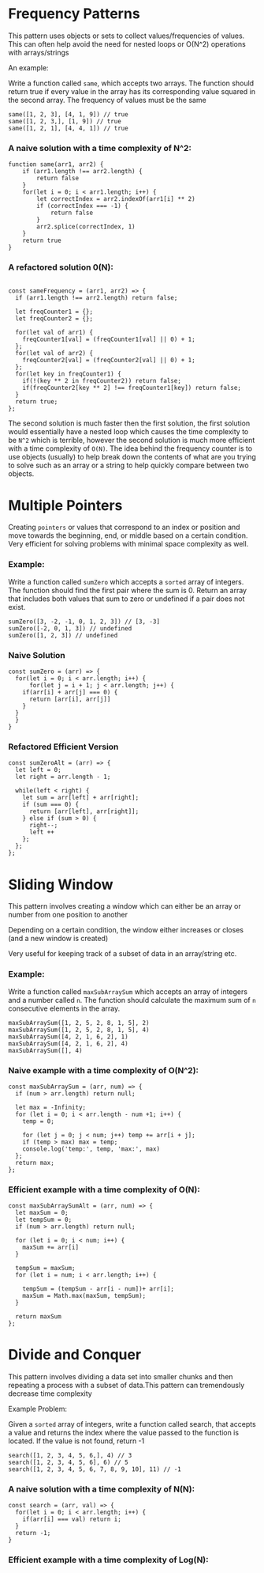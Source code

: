 # Frequency Patterns

This pattern uses objects or sets to collect values/frequencies of values. This can often help avoid the need for nested loops or O(N^2) operations with arrays/strings

An example:

Write a function called `same`, which accepts two arrays. The function should return true if every value in the array has its corresponding value squared in the second array. The frequency of values must be the same

```
same([1, 2, 3], [4, 1, 9]) // true
same([1, 2, 3,], [1, 9]) // true
same([1, 2, 1], [4, 4, 1]) // true
```

### A naive solution with a time complexity of N^2:

```
function same(arr1, arr2) {
    if (arr1.length !== arr2.length) {
        return false
    }
    for(let i = 0; i < arr1.length; i++) {
        let correctIndex = arr2.indexOf(arr1[i] ** 2)
        if (correctIndex === -1) {
            return false
        }
        arr2.splice(correctIndex, 1)
    }
    return true
}
```

### A refactored solution 0(N):

```

const sameFrequency = (arr1, arr2) => {
  if (arr1.length !== arr2.length) return false;

  let freqCounter1 = {};
  let freqCounter2 = {};

  for(let val of arr1) {
    freqCounter1[val] = (freqCounter1[val] || 0) + 1;
  };
  for(let val of arr2) {
    freqCounter2[val] = (freqCounter2[val] || 0) + 1;
  };
  for(let key in freqCounter1) {
    if(!(key ** 2 in freqCounter2)) return false;
    if(freqCounter2[key ** 2] !== freqCounter1[key]) return false;
  }
  return true;
};
```

The second solution is much faster then the first solution, the first solution would essentially have a nested loop which causes the time complexity to be `N^2` which is terrible, however the second solution is much more efficient with a time complexity of `O(N)`. The idea behind the frequency counter is to use objects (usually) to help break down the contents of what are you trying to solve such as an array or a string to help quickly compare between two objects.

# Multiple Pointers

Creating `pointers` or values that correspond to an index or position and move towards the beginning, end, or middle based on a certain condition. Very efficient for solving problems with minimal space complexity as well.

### Example:

Write a function called `sumZero` which accepts a `sorted` array of integers. The function should find the first pair where the sum is 0. Return an array that includes both values that sum to zero or undefined if a pair does not exist.

```
sumZero([3, -2, -1, 0, 1, 2, 3]) // [3, -3]
sumZero([-2, 0, 1, 3]) // undefined
sumZero([1, 2, 3]) // undefined
```

### Naive Solution

```
const sumZero = (arr) => {
  for(let i = 0; i < arr.length; i++) {
      for(let j = i + 1; j < arr.length; j++) {
    if(arr[i] + arr[j] === 0) {
      return [arr[i], arr[j]]
    }
  }
  }
}
```

### Refactored Efficient Version

```
const sumZeroAlt = (arr) => {
  let left = 0;
  let right = arr.length - 1;

  while(left < right) {
    let sum = arr[left] + arr[right];
    if (sum === 0) {
      return [arr[left], arr[right]];
    } else if (sum > 0) {
      right--;
      left ++
    };
  };
};
```

# Sliding Window

This pattern involves creating a window which can either be an array or number from one position to another

Depending on a certain condition, the window either increases or closes (and a new window is created)

Very useful for keeping track of a subset of data in an array/string etc.

### Example:

Write a function called `maxSubArraySum` which accepts an array of integers and a number called `n`. The function should calculate the maximum sum of `n` consecutive elements in the array.

```
maxSubArraySum([1, 2, 5, 2, 8, 1, 5], 2)
maxSubArraySum([1, 2, 5, 2, 8, 1, 5], 4)
maxSubArraySum([4, 2, 1, 6, 2], 1)
maxSubArraySum([4, 2, 1, 6, 2], 4)
maxSubArraySum([], 4)
```

### Naive example with a time complexity of O(N^2):

```
const maxSubArraySum = (arr, num) => {
  if (num > arr.length) return null;

  let max = -Infinity;
  for (let i = 0; i < arr.length - num +1; i++) {
    temp = 0;

    for (let j = 0; j < num; j++) temp += arr[i + j];
    if (temp > max) max = temp;
    console.log('temp:', temp, 'max:', max)
  };
  return max;
};
```

### Efficient example with a time complexity of O(N):

```
const maxSubArraySumAlt = (arr, num) => {
  let maxSum = 0;
  let tempSum = 0;
  if (num > arr.length) return null;

  for (let i = 0; i < num; i++) {
    maxSum += arr[i]
  }

  tempSum = maxSum;
  for (let i = num; i < arr.length; i++) {

    tempSum = (tempSum - arr[i - num])+ arr[i];
    maxSum = Math.max(maxSum, tempSum);
  }
  
  return maxSum
};
```

# Divide and Conquer 

This pattern involves dividing a data set into smaller chunks and then repeating a process with a subset of data.This pattern can tremendously decrease time complexity

Example Problem:

Given a `sorted` array of integers, write a function called search, that accepts a value and returns the index where the value passed to the function is located. If the value is not found, return -1

```
search([1, 2, 3, 4, 5, 6,], 4) // 3
search([1, 2, 3, 4, 5, 6], 6) // 5
search([1, 2, 3, 4, 5, 6, 7, 8, 9, 10], 11) // -1
```

### A naive solution with a time complexity of N(N):

```
const search = (arr, val) => {
  for(let i = 0; i < arr.length; i++) {
    if(arr[i] === val) return i;
  }
  return -1;
}
```

### Efficient example with a time complexity of Log(N):